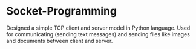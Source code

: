 # Socket-Programming
Designed a simple TCP client and server model in Python language. Used for communicating (sending text messages) and sending files like images and documents between client and server.
